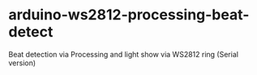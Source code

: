 # arduino-ws2812-processing-beat-detect
Beat detection via Processing and light show via WS2812 ring (Serial version)
